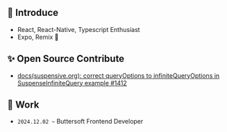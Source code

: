 ## 🔮 Introduce
- React, React-Native, Typescript Enthusiast
- Expo, Remix 🥰

## ✨ Open Source Contribute
- [docs(suspensive.org): correct queryOptions to infiniteQueryOptions in SuspenseInfiniteQuery example #1412](https://github.com/toss/suspensive/pull/1412)

## 🚀 Work
- `2024.12.02 ~` Buttersoft Frontend Developer
